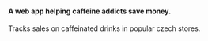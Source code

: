 #### A web app helping caffeine addicts save money.
Tracks sales on caffeinated drinks in popular czech stores.